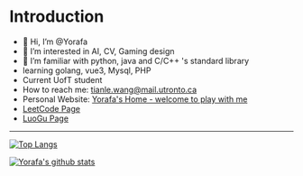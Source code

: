 # Introduction
- 👋 Hi, I’m @Yorafa
- 👀 I’m interested in AI, CV, Gaming design
- 🌱 I’m familiar with python, java and C/C++ 's standard library
- learning golang, vue3, Mysql, PHP
- Current UofT student
- How to reach me: tianle.wang@mail.utronto.ca
- Personal Website: [Yorafa's Home - welcome to play with me](https://yorafa.com/)
- [LeetCode Page](https://leetcode.com/Yorafa/) 
- [LuoGu Page](https://www.luogu.com.cn/user/708598)
---

[![Top Langs](https://github-readme-stats.vercel.app/api/top-langs/?username=Yorafa)](https://github.com/anuraghazra/github-readme-stats)

[![Yorafa's github stats](https://github-readme-stats.vercel.app/api?username=Yorafa&show_icons=true&theme=tokyonight)](https://github.com/anuraghazra/github-readme-stats)
